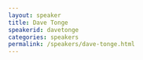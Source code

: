 ```yaml
---
layout: speaker
title: Dave Tonge
speakerid: davetonge
categories: speakers
permalink: /speakers/dave-tonge.html
---
```


